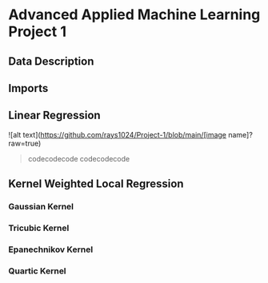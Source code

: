 # Advanced Applied Machine Learning Project 1

## Data Description

## Imports

## Linear Regression
![alt text](https://github.com/rays1024/Project-1/blob/main/[image name]?raw=true)
> codecodecode
>codecodecode

## Kernel Weighted Local Regression
### Gaussian Kernel
### Tricubic Kernel
### Epanechnikov Kernel
### Quartic Kernel

##
